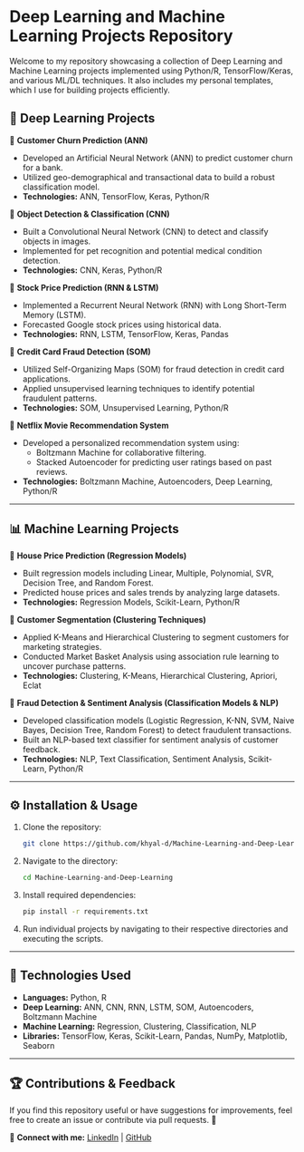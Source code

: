 # Deep Learning and Machine Learning Projects Repository

Welcome to my repository showcasing a collection of Deep Learning and Machine Learning projects implemented using Python/R, TensorFlow/Keras, and various ML/DL techniques. It also includes my personal templates, which I use for building projects efficiently.

## 🚀 Deep Learning Projects

🔹 **Customer Churn Prediction (ANN)**  
- Developed an Artificial Neural Network (ANN) to predict customer churn for a bank.  
- Utilized geo-demographical and transactional data to build a robust classification model.  
- **Technologies:** ANN, TensorFlow, Keras, Python/R  

🔹 **Object Detection & Classification (CNN)**  
- Built a Convolutional Neural Network (CNN) to detect and classify objects in images.  
- Implemented for pet recognition and potential medical condition detection.  
- **Technologies:** CNN, Keras, Python/R  

🔹 **Stock Price Prediction (RNN & LSTM)**  
- Implemented a Recurrent Neural Network (RNN) with Long Short-Term Memory (LSTM).  
- Forecasted Google stock prices using historical data.  
- **Technologies:** RNN, LSTM, TensorFlow, Keras, Pandas  

🔹 **Credit Card Fraud Detection (SOM)**  
- Utilized Self-Organizing Maps (SOM) for fraud detection in credit card applications.  
- Applied unsupervised learning techniques to identify potential fraudulent patterns.  
- **Technologies:** SOM, Unsupervised Learning, Python/R  

🔹 **Netflix Movie Recommendation System**  
- Developed a personalized recommendation system using:  
  - Boltzmann Machine for collaborative filtering.  
  - Stacked Autoencoder for predicting user ratings based on past reviews.  
- **Technologies:** Boltzmann Machine, Autoencoders, Deep Learning, Python/R  

---

## 📊 Machine Learning Projects

🔹 **House Price Prediction (Regression Models)**  
- Built regression models including Linear, Multiple, Polynomial, SVR, Decision Tree, and Random Forest.  
- Predicted house prices and sales trends by analyzing large datasets.  
- **Technologies:** Regression Models, Scikit-Learn, Python/R  

🔹 **Customer Segmentation (Clustering Techniques)**  
- Applied K-Means and Hierarchical Clustering to segment customers for marketing strategies.  
- Conducted Market Basket Analysis using association rule learning to uncover purchase patterns.  
- **Technologies:** Clustering, K-Means, Hierarchical Clustering, Apriori, Eclat  

🔹 **Fraud Detection & Sentiment Analysis (Classification Models & NLP)**  
- Developed classification models (Logistic Regression, K-NN, SVM, Naive Bayes, Decision Tree, Random Forest) to detect fraudulent transactions.  
- Built an NLP-based text classifier for sentiment analysis of customer feedback.  
- **Technologies:** NLP, Text Classification, Sentiment Analysis, Scikit-Learn, Python/R  

---

## ⚙️ Installation & Usage

1. Clone the repository:  
   ```bash
   git clone https://github.com/khyal-d/Machine-Learning-and-Deep-Learning.git
   ```

2. Navigate to the directory:  
   ```bash
   cd Machine-Learning-and-Deep-Learning
   ```

3. Install required dependencies:  
   ```bash
   pip install -r requirements.txt
   ```

4. Run individual projects by navigating to their respective directories and executing the scripts.

---

## 📌 Technologies Used
- **Languages:** Python, R  
- **Deep Learning:** ANN, CNN, RNN, LSTM, SOM, Autoencoders, Boltzmann Machine  
- **Machine Learning:** Regression, Clustering, Classification, NLP  
- **Libraries:** TensorFlow, Keras, Scikit-Learn, Pandas, NumPy, Matplotlib, Seaborn  

---

## 🏆 Contributions & Feedback
If you find this repository useful or have suggestions for improvements, feel free to create an issue or contribute via pull requests. 🚀  

🔗 **Connect with me:** [LinkedIn](https://www.linkedin.com/in/khyal-deware-9651ba239/) | [GitHub](https://github.com/khyal-d/)
